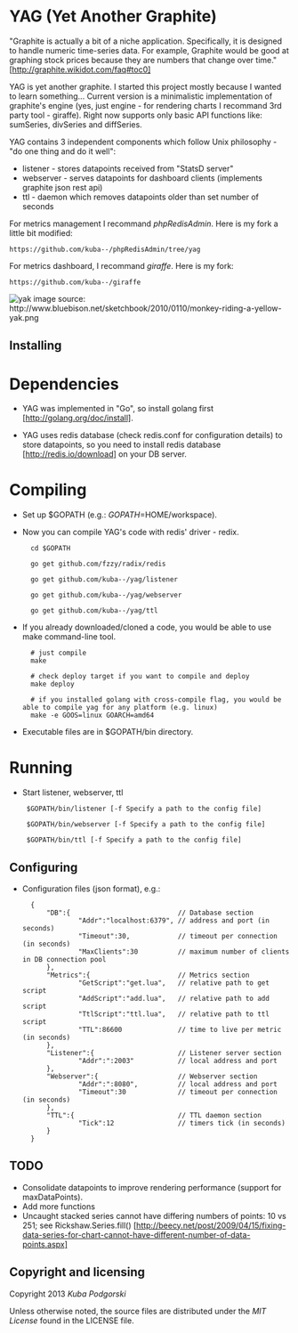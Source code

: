 YAG (Yet Another Graphite)
==========================

"Graphite is actually a bit of a niche application. Specifically, it is designed to handle numeric time-series data. For example, Graphite would be good at graphing stock prices because they are numbers that change over time."
[http://graphite.wikidot.com/faq#toc0]

YAG is yet another graphite. I started this project mostly because I wanted to learn something...
Current version is a minimalistic implementation of graphite's engine (yes, just engine - for rendering charts I recommand 3rd party tool - giraffe).
Right now supports only basic API functions like: sumSeries, divSeries and diffSeries.

YAG contains 3 independent components which follow Unix philosophy - "do one thing and do it well":
* listener - stores datapoints received from "StatsD server"
* webserver - serves datapoints for dashboard clients (implements graphite json rest api)
* ttl - daemon which removes datapoints older than set number of seconds

For metrics management I recommand *phpRedisAdmin*. Here is my fork a little bit modified:

	https://github.com/kuba--/phpRedisAdmin/tree/yag


For metrics dashboard, I recommand *giraffe*. Here is my fork:

	https://github.com/kuba--/giraffe


<img alt="yak" src="http://www.bluebison.net/sketchbook/2010/0110/monkey-riding-a-yellow-yak.png" />
image source: http://www.bluebison.net/sketchbook/2010/0110/monkey-riding-a-yellow-yak.png


## Installing

# Dependencies
	
- YAG was implemented in "Go", so install golang first [http://golang.org/doc/install].

- YAG uses redis database (check redis.conf for configuration details) to store datapoints, so you need to install redis database [http://redis.io/download] on your DB server. 

# Compiling
	
- Set up $GOPATH (e.g.: $GOPATH=$HOME/workspace).
	
- Now you can compile YAG's code with redis' driver - redix. 

		cd $GOPATH

		go get github.com/fzzy/radix/redis

		go get github.com/kuba--/yag/listener
	
		go get github.com/kuba--/yag/webserver
	
		go get github.com/kuba--/yag/ttl
		

- If you already downloaded/cloned a code, you would be able to use make command-line tool.
		
		# just compile
		make

		# check deploy target if you want to compile and deploy
		make deploy
		
		# if you installed golang with cross-compile flag, you would be able to compile yag for any platform (e.g. linux)
		make -e GOOS=linux GOARCH=amd64 
		
		
	

- Executable files are in $GOPATH/bin directory.

# Running

-  Start listener, webserver, ttl

		$GOPATH/bin/listener [-f Specify a path to the config file]
	
		$GOPATH/bin/webserver [-f Specify a path to the config file]
	
		$GOPATH/bin/ttl [-f Specify a path to the config file]



## Configuring

- Configuration files (json format), e.g.:

		{
	  		"DB":{                           // Database section
	    			"Addr":"localhost:6379", // address and port (in seconds)
	    			"Timeout":30,            // timeout per connection (in seconds)
	    			"MaxClients":30          // maximum number of clients in DB connection pool
	  		},
	  		"Metrics":{                      // Metrics section
	  				"GetScript":"get.lua",   // relative path to get script
					"AddScript":"add.lua",   // relative path to add script					
					"TtlScript":"ttl.lua",   // relative path to ttl script
	    			"TTL":86600              // time to live per metric (in seconds)
	  		},
	  		"Listener":{                     // Listener server section 
	    			"Addr":":2003"           // local address and port
	  		},
	  		"Webserver":{                    // Webserver section
	    			"Addr":":8080",          // local address and port
	    			"Timeout":30             // timeout per connection (in seconds)
	  		},
	  		"TTL":{                          // TTL daemon section
	    			"Tick":12                // timers tick (in seconds)
	  		}
		}
 

## TODO
* Consolidate datapoints to improve rendering performance (support for maxDataPoints).
* Add more functions
* Uncaught stacked series cannot have differing numbers of points: 10 vs 251; see Rickshaw.Series.fill() 
[http://beecy.net/post/2009/04/15/fixing-data-series-for-chart-cannot-have-different-number-of-data-points.aspx]


 
## Copyright and licensing

Copyright 2013 *Kuba Podgorski*

Unless otherwise noted, the source files are distributed under the 
*MIT License* found in the LICENSE file.
